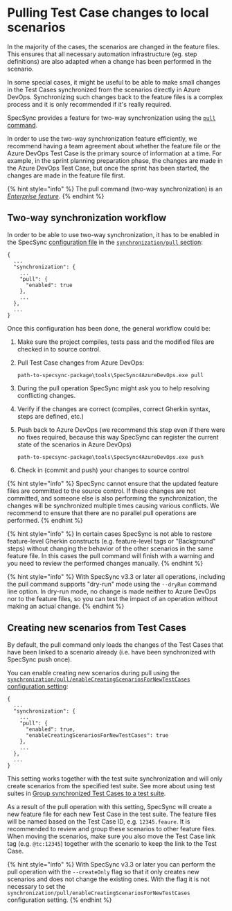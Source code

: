 # Pulling Test Case changes to local scenarios

In the majority of the cases, the scenarios are changed in the feature files. This ensures that all necessary automation infrastructure \(eg. step definitions\) are also adapted when a change has been performed in the scenario.

In some special cases, it might be useful to be able to make small changes in the Test Cases synchronized from the scenarios directly in Azure DevOps. Synchronizing such changes back to the feature files is a complex process and it is only recommended if it's really required.

SpecSync provides a feature for two-way synchronization using the [`pull` command](../../reference/command-line-reference/).

In order to use the two-way synchronization feature efficiently, we recommend having a team agreement about whether the feature file or the Azure DevOps Test Case is the primary source of information at a time. For example, in the sprint planning preparation phase, the changes are made in the Azure DevOps Test Case, but once the sprint has been started, the changes are made in the feature file first.

{% hint style="info" %}
The pull command (two-way synchronization) is an [*Enterprise feature*](../../licensing.md).
{% endhint %}


## Two-way synchronization workflow

In order to be able to use two-way synchronization, it has to be enabled in the SpecSync [configuration file](../../reference/configuration/) in the [`synchronization/pull` section](../../reference/configuration/configuration-synchronization/configuration-synchronization-pull.md):

```text
{
  ...
  "synchronization": {
    ...
    "pull": {
      "enabled": true
    },
    ...
  },
  ...
}
```

Once this configuration has been done, the general workflow could be:

1. Make sure the project compiles, tests pass and the modified files are checked in to source control.
2. Pull Test Case changes from Azure DevOps:

   ```text
   path-to-specsync-package\tools\SpecSync4AzureDevOps.exe pull
   ```

3. During the pull operation SpecSync might ask you to help resolving conflicting changes.
4. Verify if the changes are correct \(compiles, correct Gherkin syntax, steps are defined, etc.\)
5. Push back to Azure DevOps \(we recommend this step even if there were no fixes required, because this way SpecSync can register the current state of the scenarios in Azure DevOps\)

   ```text
   path-to-specsync-package\tools\SpecSync4AzureDevOps.exe push
   ```

6. Check in \(commit and push\) your changes to source control

{% hint style="info" %}
SpecSync cannot ensure that the updated feature files are committed to the source control. If these changes are not committed, and someone else is also performing the synchronization, the changes will be synchronized multiple times causing various conflicts. We recommend to ensure that there are no parallel pull operations are performed.
{% endhint %}

{% hint style="info" %}
In certain cases SpecSync is not able to restore feature-level Gherkin constructs (e.g. feature-level tags or "Background" steps) without changing the behavior of the other scenarios in the same feature file. In this cases the pull command will finish with a warning and you need to review the performed changes manually.
{% endhint %}

{% hint style="info" %}
With SpecSync v3.3 or later all operations, including the pull command supports "dry-run" mode using the `--dryRun` command line option. In dry-run mode, no change is made neither to Azure DevOps nor to the feature files, so you can test the impact of an operation without making an actual change.
{% endhint %}

## Creating new scenarios from Test Cases

By default, the pull command only loads the changes of the Test Cases that have been linked to a scenario already \(i.e. have been synchronized with SpecSync push once\).

You can enable creating new scenarios during pull using the [`synchronization/pull/enableCreatingScenariosForNewTestCases` configuration setting](../../reference/configuration/configuration-synchronization/configuration-synchronization-pull.md):

```text
{
  ...
  "synchronization": {
    ...
    "pull": {
      "enabled": true,
      "enableCreatingScenariosForNewTestCases": true
    },
    ...
  },
  ...
}
```

This setting works together with the test suite synchronization and will only create scenarios from the specified test suite. See more about using test suites in [Group synchronized Test Cases to a test suite](../common-synchronization-features/group-synchronized-test-cases-to-a-test-suite.md).

As a result of the pull operation with this setting, SpecSync will create a new feature file for each new Test Case in the test suite. The feature files will be named based on the Test Case ID, e.g. `12345.feaure`. It is recommended to review and group these scenarios to other feature files. When moving the scenarios, make sure you also move the Test Case link tag \(e.g. `@tc:12345`\) together with the scenario to keep the link to the Test Case.

{% hint style="info" %}
With SpecSync v3.3 or later you can perform the pull operation with the `--createOnly` flag so that it only creates new scenarios and does not change the existing ones. With the flag it is not necessary to set the `synchronization/pull/enableCreatingScenariosForNewTestCases` configuration setting.
{% endhint %}
